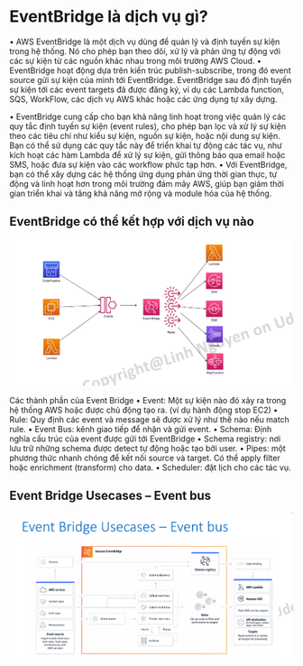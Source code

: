 # EventBridge là dịch vụ gì?

• AWS EventBridge là một dịch vụ dùng để quản lý và định tuyến sự kiện trong hệ thống. Nó cho phép bạn theo dõi, xử lý và phản ứng tự động với các sự kiện từ
các nguồn khác nhau trong môi trường AWS Cloud.
• EventBridge hoạt động dựa trên kiến trúc publish-subscribe, trong đó event source gửi sự kiện của mình tới EventBridge. EventBridge sau đó định tuyến sự kiện tới các event targets đã được đăng ký, ví dụ các Lambda function, SQS, WorkFlow, các dịch vụ AWS khác hoặc các ứng dụng tự xây dựng.

• EventBridge cung cấp cho bạn khả năng linh hoạt trong việc quản lý các quy tắc định tuyến sự kiện (event rules), cho phép bạn lọc và xử lý sự kiện theo các tiêu chí như kiểu sự kiện, nguồn sự kiện, hoặc nội dung sự kiện. Bạn có thể sử dụng các quy tắc này để triển khai tự động các tác vụ, như kích hoạt các hàm Lambda để xử lý sự kiện, gửi thông báo qua email hoặc SMS, hoặc đưa sự kiện vào các workflow phức tạp hơn.
• Với EventBridge, bạn có thể xây dựng các hệ thống ứng dụng phản ứng thời gian thực, tự động và linh hoạt hơn trong môi trường đám mây AWS, giúp bạn giảm thời gian triển khai và tăng khả năng mở rộng và module hóa của hệ thống.

## EventBridge có thể kết hợp với dịch vụ nào

![alt text](image.png)

Các thành phần của Event Bridge
• Event: Một sự kiện nào đó xảy ra trong hệ thống AWS hoặc được chủ động tạo ra. (ví dụ hành động stop EC2)
• Rule: Quy định các event và message sẽ được xử lý như thế nào nếu match rule.
• Event Bus: kênh giao tiếp để nhận và gửi event.
• Schema: Định nghĩa cấu trúc của event được gửi tới EventBridge
• Schema registry: nơi lưu trữ những schema được detect tự động hoặc tạo bởi user.
• Pipes: một phương thức nhanh chóng để kết nối source và target. Có thể apply filter hoặc enrichment (transform) cho data.
• Scheduler: đặt lịch cho các tác vụ.

## Event Bridge Usecases – Event bus

![alt text](image-1.png)
